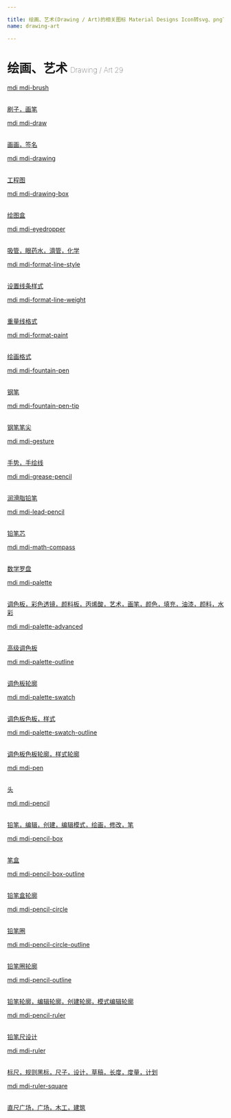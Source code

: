 ```yaml
---

title: 绘画、艺术(Drawing / Art)的相关图标 Material Designs Icon转svg、png下载
name: drawing-art

---
```


# 绘画、艺术  <small style="font-size: 60%;font-weight: 100">Drawing / Art <span class="badge-secondary badge">29</span> </small>

<search tag="drawing-art" :max="0"/>

<div class="icon-list row" id="search-show"><a href="/icon/brush.html" class="icon-item col-6 col-sm-4 col-md-2"><div class="icon-item-inner"><i class="mdi mdi-brush"></i><p><span>mdi mdi-brush</span></p> <p><br> 刷子，画笔</p></div></a><a href="/icon/draw.html" class="icon-item col-6 col-sm-4 col-md-2"><div class="icon-item-inner"><i class="mdi mdi-draw"></i><p><span>mdi mdi-draw</span></p> <p><br> 画画，签名</p></div></a><a href="/icon/drawing.html" class="icon-item col-6 col-sm-4 col-md-2"><div class="icon-item-inner"><i class="mdi mdi-drawing"></i><p><span>mdi mdi-drawing</span></p> <p><br> 工程图</p></div></a><a href="/icon/drawing-box.html" class="icon-item col-6 col-sm-4 col-md-2"><div class="icon-item-inner"><i class="mdi mdi-drawing-box"></i><p><span>mdi mdi-drawing-box</span></p> <p><br> 绘图盒</p></div></a><a href="/icon/eyedropper.html" class="icon-item col-6 col-sm-4 col-md-2"><div class="icon-item-inner"><i class="mdi mdi-eyedropper"></i><p><span>mdi mdi-eyedropper</span></p> <p><br> 吸管，眼药水，滴管，化学</p></div></a><a href="/icon/format-line-style.html" class="icon-item col-6 col-sm-4 col-md-2"><div class="icon-item-inner"><i class="mdi mdi-format-line-style"></i><p><span>mdi mdi-format-line-style</span></p> <p><br> 设置线条样式</p></div></a><a href="/icon/format-line-weight.html" class="icon-item col-6 col-sm-4 col-md-2"><div class="icon-item-inner"><i class="mdi mdi-format-line-weight"></i><p><span>mdi mdi-format-line-weight</span></p> <p><br> 重量线格式</p></div></a><a href="/icon/format-paint.html" class="icon-item col-6 col-sm-4 col-md-2"><div class="icon-item-inner"><i class="mdi mdi-format-paint"></i><p><span>mdi mdi-format-paint</span></p> <p><br> 绘画格式</p></div></a><a href="/icon/fountain-pen.html" class="icon-item col-6 col-sm-4 col-md-2"><div class="icon-item-inner"><i class="mdi mdi-fountain-pen"></i><p><span>mdi mdi-fountain-pen</span></p> <p><br> 钢笔</p></div></a><a href="/icon/fountain-pen-tip.html" class="icon-item col-6 col-sm-4 col-md-2"><div class="icon-item-inner"><i class="mdi mdi-fountain-pen-tip"></i><p><span>mdi mdi-fountain-pen-tip</span></p> <p><br> 钢笔笔尖</p></div></a><a href="/icon/gesture.html" class="icon-item col-6 col-sm-4 col-md-2"><div class="icon-item-inner"><i class="mdi mdi-gesture"></i><p><span>mdi mdi-gesture</span></p> <p><br> 手势，手绘线</p></div></a><a href="/icon/grease-pencil.html" class="icon-item col-6 col-sm-4 col-md-2"><div class="icon-item-inner"><i class="mdi mdi-grease-pencil"></i><p><span>mdi mdi-grease-pencil</span></p> <p><br> 润滑脂铅笔</p></div></a><a href="/icon/lead-pencil.html" class="icon-item col-6 col-sm-4 col-md-2"><div class="icon-item-inner"><i class="mdi mdi-lead-pencil"></i><p><span>mdi mdi-lead-pencil</span></p> <p><br> 铅笔芯</p></div></a><a href="/icon/math-compass.html" class="icon-item col-6 col-sm-4 col-md-2"><div class="icon-item-inner"><i class="mdi mdi-math-compass"></i><p><span>mdi mdi-math-compass</span></p> <p><br> 数学罗盘</p></div></a><a href="/icon/palette.html" class="icon-item col-6 col-sm-4 col-md-2"><div class="icon-item-inner"><i class="mdi mdi-palette"></i><p><span>mdi mdi-palette</span></p> <p><br> 调色板，彩色透镜，颜料板，丙烯酸，艺术，画笔，颜色，填充，油漆，颜料，水彩</p></div></a><a href="/icon/palette-advanced.html" class="icon-item col-6 col-sm-4 col-md-2"><div class="icon-item-inner"><i class="mdi mdi-palette-advanced"></i><p><span>mdi mdi-palette-advanced</span></p> <p><br> 高级调色板</p></div></a><a href="/icon/palette-outline.html" class="icon-item col-6 col-sm-4 col-md-2"><div class="icon-item-inner"><i class="mdi mdi-palette-outline"></i><p><span>mdi mdi-palette-outline</span></p> <p><br> 调色板轮廓</p></div></a><a href="/icon/palette-swatch.html" class="icon-item col-6 col-sm-4 col-md-2"><div class="icon-item-inner"><i class="mdi mdi-palette-swatch"></i><p><span>mdi mdi-palette-swatch</span></p> <p><br> 调色板色板，样式</p></div></a><a href="/icon/palette-swatch-outline.html" class="icon-item col-6 col-sm-4 col-md-2"><div class="icon-item-inner"><i class="mdi mdi-palette-swatch-outline"></i><p><span>mdi mdi-palette-swatch-outline</span></p> <p><br> 调色板色板轮廓，样式轮廓</p></div></a><a href="/icon/pen.html" class="icon-item col-6 col-sm-4 col-md-2"><div class="icon-item-inner"><i class="mdi mdi-pen"></i><p><span>mdi mdi-pen</span></p> <p><br> 头</p></div></a><a href="/icon/pencil.html" class="icon-item col-6 col-sm-4 col-md-2"><div class="icon-item-inner"><i class="mdi mdi-pencil"></i><p><span>mdi mdi-pencil</span></p> <p><br> 铅笔，编辑，创建，编辑模式，绘画，修改，笔</p></div></a><a href="/icon/pencil-box.html" class="icon-item col-6 col-sm-4 col-md-2"><div class="icon-item-inner"><i class="mdi mdi-pencil-box"></i><p><span>mdi mdi-pencil-box</span></p> <p><br> 笔盒</p></div></a><a href="/icon/pencil-box-outline.html" class="icon-item col-6 col-sm-4 col-md-2"><div class="icon-item-inner"><i class="mdi mdi-pencil-box-outline"></i><p><span>mdi mdi-pencil-box-outline</span></p> <p><br> 铅笔盒轮廓</p></div></a><a href="/icon/pencil-circle.html" class="icon-item col-6 col-sm-4 col-md-2"><div class="icon-item-inner"><i class="mdi mdi-pencil-circle"></i><p><span>mdi mdi-pencil-circle</span></p> <p><br> 铅笔圈</p></div></a><a href="/icon/pencil-circle-outline.html" class="icon-item col-6 col-sm-4 col-md-2"><div class="icon-item-inner"><i class="mdi mdi-pencil-circle-outline"></i><p><span>mdi mdi-pencil-circle-outline</span></p> <p><br> 铅笔圈轮廓</p></div></a><a href="/icon/pencil-outline.html" class="icon-item col-6 col-sm-4 col-md-2"><div class="icon-item-inner"><i class="mdi mdi-pencil-outline"></i><p><span>mdi mdi-pencil-outline</span></p> <p><br> 铅笔轮廓，编辑轮廓，创建轮廓，模式编辑轮廓</p></div></a><a href="/icon/pencil-ruler.html" class="icon-item col-6 col-sm-4 col-md-2"><div class="icon-item-inner"><i class="mdi mdi-pencil-ruler"></i><p><span>mdi mdi-pencil-ruler</span></p> <p><br> 铅笔尺设计</p></div></a><a href="/icon/ruler.html" class="icon-item col-6 col-sm-4 col-md-2"><div class="icon-item-inner"><i class="mdi mdi-ruler"></i><p><span>mdi mdi-ruler</span></p> <p><br> 标尺，规则黑标，尺子，设计，草稿，长度，度量，计划</p></div></a><a href="/icon/ruler-square.html" class="icon-item col-6 col-sm-4 col-md-2"><div class="icon-item-inner"><i class="mdi mdi-ruler-square"></i><p><span>mdi mdi-ruler-square</span></p> <p><br> 直尺广场，广场，木工，建筑</p></div></a></div>


